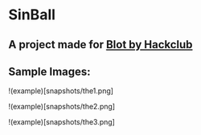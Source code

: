 # SinBall

## A project made for [Blot by Hackclub](https://hackclub.com/blot)

## Sample Images:
!(example)[snapshots/the1.png]

!(example)[snapshots/the2.png]

!(example)[snapshots/the3.png]
